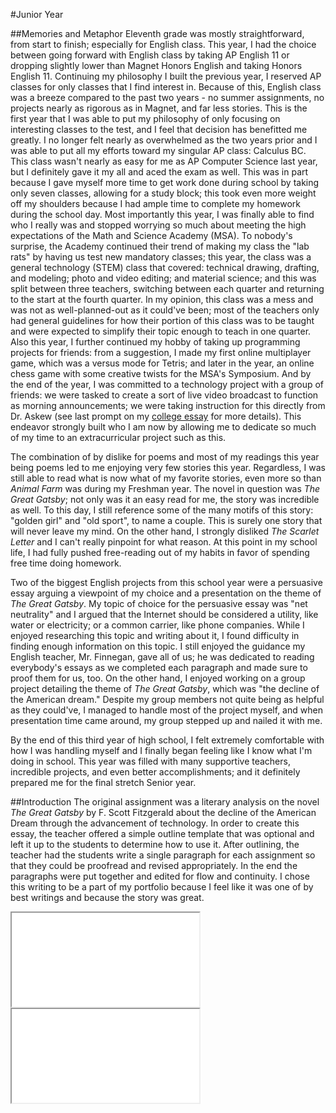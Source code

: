 #Junior Year

##Memories and Metaphor
Eleventh grade was mostly straightforward, from start to finish; especially for English class. This year, I had the choice between going forward with English class by taking AP English 11 or dropping slightly lower than Magnet Honors English and taking Honors English 11. Continuing my philosophy I built the previous year, I reserved AP classes for only classes that I find interest in. Because of this, English class was a breeze compared to the past two years - no summer assignments, no projects nearly as rigorous as in Magnet, and far less stories. This is the first year that I was able to put my philosophy of only focusing on interesting classes to the test, and I feel that decision has benefitted me greatly. I no longer felt nearly as overwhelmed as the two years prior and I was able to put all my efforts toward my singular AP class: Calculus BC. This class wasn't nearly as easy for me as AP Computer Science last year, but I definitely gave it my all and aced the exam as well. This was in part because I gave myself more time to get work done during school by taking only seven classes, allowing for a study block; this took even more weight off my shoulders because I had ample time to complete my homework during the school day. Most importantly this year, I was finally able to find who I really was and stopped worrying so much about meeting the high expectations of the Math and Science Academy (MSA). To nobody's surprise, the Academy continued their trend of making my class the "lab rats" by having us test new mandatory classes; this year, the class was a general technology (STEM) class that covered: technical drawing, drafting, and modeling; photo and video editing; and material science; and this was split between three teachers, switching between each quarter and returning to the start at the fourth quarter. In my opinion, this class was a mess and was not as well-planned-out as it could've been; most of the teachers only had general guidelines for how their portion of this class was to be taught and were expected to simplify their topic enough to teach in one quarter. Also this year, I further continued my hobby of taking up programming projects for friends: from a suggestion, I made my first online multiplayer game, which was a versus mode for Tetris; and later in the year, an online chess game with some creative twists for the MSA's Symposium. And by the end of the year, I was committed to a technology project with a group of friends: we were tasked to create a sort of live video broadcast to function as morning announcements; we were taking instruction for this directly from Dr. Askew (see last prompt on my [college essay](/portfolio/college_essay) for more details). This endeavor strongly built who I am now by allowing me to dedicate so much of my time to an extracurricular project such as this.

The combination of by dislike for poems and most of my readings this year being poems led to me enjoying very few stories this year. Regardless, I was still able to read what is now what of my favorite stories, even more so than _Animal Farm_ was during my Freshman year. The novel in question was _The Great Gatsby_; not only was it an easy read for me, the story was incredible as well. To this day, I still reference some of the many motifs of this story: "golden girl" and "old sport", to name a couple. This is surely one story that will never leave my mind. On the other hand, I strongly disliked _The Scarlet Letter_ and I can't really pinpoint for what reason. At this point in my school life, I had fully pushed free-reading out of my habits in favor of spending free time doing homework.

Two of the biggest English projects from this school year were a persuasive essay arguing a viewpoint of my choice and a presentation on the theme of _The Great Gatsby_. My topic of choice for the persuasive essay was "net neutrality" and I argued that the Internet should be considered a utility, like water or electricity; or a common carrier, like phone companies. While I enjoyed researching this topic and writing about it, I found difficulty in finding enough information on this topic. I still enjoyed the guidance my English teacher, Mr. Finnegan, gave all of us; he was dedicated to reading everybody's essays as we completed each paragraph and made sure to proof them for us, too. On the other hand, I enjoyed working on a group project detailing the theme of _The Great Gatsby_, which was "the decline of the American dream." Despite my group members not quite being as helpful as they could've, I managed to handle most of the project myself, and when presentation time came around, my group stepped up and nailed it with me.

By the end of this third year of high school, I felt extremely comfortable with how I was handling myself and I finally began feeling like I know what I'm doing in school. This year was filled with many supportive teachers, incredible projects, and even better accomplishments; and it definitely prepared me for the final stretch Senior year.

##Introduction
The original assignment was a literary analysis on the novel _The Great Gatsby_ by F. Scott Fitzgerald about the decline of the American Dream through the advancement of technology. In order to create this essay, the teacher offered a simple outline template that was optional and left it up to the students to determine how to use it. After outlining, the teacher had the students write a single paragraph for each assignment so that they could be proofread and revised appropriately. In the end the paragraphs were put together and edited for flow and continuity. I chose this writing to be a part of my portfolio because I feel like it was one of by best writings and because the story was great.

<div class="double-viewer">
	<iframe class="document autofit" src="original/doc.html" scrolling="no">Original</iframe>
	<iframe class="document autofit" src="reflection/doc.html" scrolling="no">Reflection</iframe>
</div>